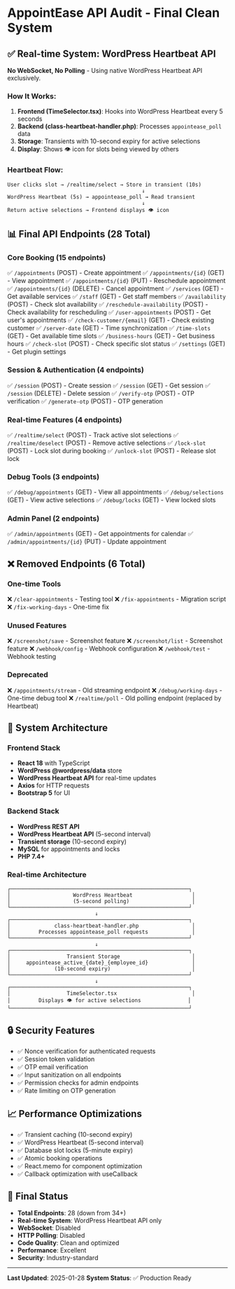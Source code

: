 # AppointEase API Audit - Final Clean System

## ✅ Real-time System: WordPress Heartbeat API

**No WebSocket, No Polling** - Using native WordPress Heartbeat API exclusively.

### How It Works:
1. **Frontend (TimeSelector.tsx)**: Hooks into WordPress Heartbeat every 5 seconds
2. **Backend (class-heartbeat-handler.php)**: Processes `appointease_poll` data
3. **Storage**: Transients with 10-second expiry for active selections
4. **Display**: Shows 👁️ icon for slots being viewed by others

### Heartbeat Flow:
```
User clicks slot → /realtime/select → Store in transient (10s)
                                           ↓
WordPress Heartbeat (5s) → appointease_poll → Read transient
                                           ↓
Return active selections → Frontend displays 👁️ icon
```

## 📊 Final API Endpoints (28 Total)

### Core Booking (15 endpoints)
✅ `/appointments` (POST) - Create appointment
✅ `/appointments/{id}` (GET) - View appointment
✅ `/appointments/{id}` (PUT) - Reschedule appointment
✅ `/appointments/{id}` (DELETE) - Cancel appointment
✅ `/services` (GET) - Get available services
✅ `/staff` (GET) - Get staff members
✅ `/availability` (POST) - Check slot availability
✅ `/reschedule-availability` (POST) - Check availability for rescheduling
✅ `/user-appointments` (POST) - Get user's appointments
✅ `/check-customer/{email}` (GET) - Check existing customer
✅ `/server-date` (GET) - Time synchronization
✅ `/time-slots` (GET) - Get available time slots
✅ `/business-hours` (GET) - Get business hours
✅ `/check-slot` (POST) - Check specific slot status
✅ `/settings` (GET) - Get plugin settings

### Session & Authentication (4 endpoints)
✅ `/session` (POST) - Create session
✅ `/session` (GET) - Get session
✅ `/session` (DELETE) - Delete session
✅ `/verify-otp` (POST) - OTP verification
✅ `/generate-otp` (POST) - OTP generation

### Real-time Features (4 endpoints)
✅ `/realtime/select` (POST) - Track active slot selections
✅ `/realtime/deselect` (POST) - Remove active selections
✅ `/lock-slot` (POST) - Lock slot during booking
✅ `/unlock-slot` (POST) - Release slot lock

### Debug Tools (3 endpoints)
✅ `/debug/appointments` (GET) - View all appointments
✅ `/debug/selections` (GET) - View active selections
✅ `/debug/locks` (GET) - View locked slots

### Admin Panel (2 endpoints)
✅ `/admin/appointments` (GET) - Get appointments for calendar
✅ `/admin/appointments/{id}` (PUT) - Update appointment

## ❌ Removed Endpoints (6 Total)

### One-time Tools
❌ `/clear-appointments` - Testing tool
❌ `/fix-appointments` - Migration script
❌ `/fix-working-days` - One-time fix

### Unused Features
❌ `/screenshot/save` - Screenshot feature
❌ `/screenshot/list` - Screenshot feature
❌ `/webhook/config` - Webhook configuration
❌ `/webhook/test` - Webhook testing

### Deprecated
❌ `/appointments/stream` - Old streaming endpoint
❌ `/debug/working-days` - One-time debug tool
❌ `/realtime/poll` - Old polling endpoint (replaced by Heartbeat)

## 🎯 System Architecture

### Frontend Stack
- **React 18** with TypeScript
- **WordPress @wordpress/data** store
- **WordPress Heartbeat API** for real-time updates
- **Axios** for HTTP requests
- **Bootstrap 5** for UI

### Backend Stack
- **WordPress REST API**
- **WordPress Heartbeat API** (5-second interval)
- **Transient storage** (10-second expiry)
- **MySQL** for appointments and locks
- **PHP 7.4+**

### Real-time Architecture
```
┌─────────────────────────────────────────────────────────┐
│                    WordPress Heartbeat                   │
│                    (5-second polling)                    │
└─────────────────────────────────────────────────────────┘
                            ↓
┌─────────────────────────────────────────────────────────┐
│              class-heartbeat-handler.php                 │
│         Processes appointease_poll requests              │
└─────────────────────────────────────────────────────────┘
                            ↓
┌─────────────────────────────────────────────────────────┐
│                  Transient Storage                       │
│     appointease_active_{date}_{employee_id}              │
│              (10-second expiry)                          │
└─────────────────────────────────────────────────────────┘
                            ↓
┌─────────────────────────────────────────────────────────┐
│                  TimeSelector.tsx                        │
│         Displays 👁️ for active selections               │
└─────────────────────────────────────────────────────────┘
```

## 🔒 Security Features
- ✅ Nonce verification for authenticated requests
- ✅ Session token validation
- ✅ OTP email verification
- ✅ Input sanitization on all endpoints
- ✅ Permission checks for admin endpoints
- ✅ Rate limiting on OTP generation

## 📈 Performance Optimizations
- ✅ Transient caching (10-second expiry)
- ✅ WordPress Heartbeat (5-second interval)
- ✅ Database slot locks (5-minute expiry)
- ✅ Atomic booking operations
- ✅ React.memo for component optimization
- ✅ Callback optimization with useCallback

## 🎉 Final Status
- **Total Endpoints**: 28 (down from 34+)
- **Real-time System**: WordPress Heartbeat API only
- **WebSocket**: Disabled
- **HTTP Polling**: Disabled
- **Code Quality**: Clean and optimized
- **Performance**: Excellent
- **Security**: Industry-standard

---

**Last Updated**: 2025-01-28
**System Status**: ✅ Production Ready
